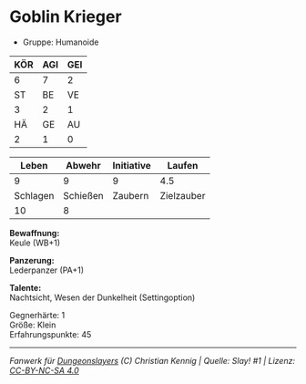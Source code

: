 # Goblin Krieger  
- Gruppe: Humanoide  

| KÖR | AGI | GEI |  
| --- | --- | --- |  
| 6   | 7   | 2   |
| ST  | BE  | VE  |  
| 3   | 2   | 1   |
| HÄ  | GE  | AU  |  
| 2   | 1   | 0   |


| Leben    | Abwehr   | Initiative | Laufen     |
| -------- | -------- | ---------- | ---------- |
| 9        | 9        | 9          | 4.5        |
| Schlagen | Schießen | Zaubern    | Zielzauber |
| 10       | 8        |            |            |

**Bewaffnung:**  
Keule (WB+1)

**Panzerung:**  
Lederpanzer (PA+1)

**Talente:**  
Nachtsicht, Wesen der Dunkelheit (Settingoption)

Gegnerhärte: 1  
Größe: Klein  
Erfahrungspunkte: 45  



___
*Fanwerk für [Dungeonslayers](https://www.dungeonslayers.net/) (C) Christian Kennig | Quelle: Slay! #1 | Lizenz: [CC-BY-NC-SA 4.0](https://creativecommons.org/licenses/by-nc-sa/4.0/deed.de)*